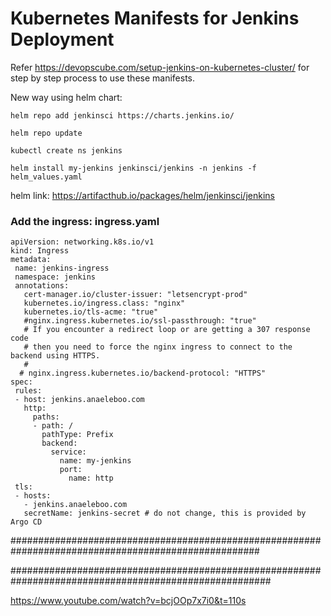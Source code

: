 # Kubernetes Manifests for Jenkins Deployment

Refer https://devopscube.com/setup-jenkins-on-kubernetes-cluster/ for step by step process to use these manifests.



New way using helm chart:
```
helm repo add jenkinsci https://charts.jenkins.io/
```
```
helm repo update
```
```
kubectl create ns jenkins
```
```
helm install my-jenkins jenkinsci/jenkins -n jenkins -f helm_values.yaml
```

helm link: https://artifacthub.io/packages/helm/jenkinsci/jenkins

### Add the ingress: ingress.yaml
```
apiVersion: networking.k8s.io/v1
kind: Ingress
metadata:
 name: jenkins-ingress
 namespace: jenkins
 annotations:
   cert-manager.io/cluster-issuer: "letsencrypt-prod"
   kubernetes.io/ingress.class: "nginx"
   kubernetes.io/tls-acme: "true"
   #nginx.ingress.kubernetes.io/ssl-passthrough: "true"
   # If you encounter a redirect loop or are getting a 307 response code
   # then you need to force the nginx ingress to connect to the backend using HTTPS.
   #
  # nginx.ingress.kubernetes.io/backend-protocol: "HTTPS"
spec:
 rules:
 - host: jenkins.anaeleboo.com
   http:
     paths:
     - path: /
       pathType: Prefix
       backend:
         service:
           name: my-jenkins
           port:
             name: http
 tls:
 - hosts:
   - jenkins.anaeleboo.com
   secretName: jenkins-secret # do not change, this is provided by Argo CD
```

#####################################################################################################



#######################################################################################################

https://www.youtube.com/watch?v=bcjOOp7x7i0&t=110s
